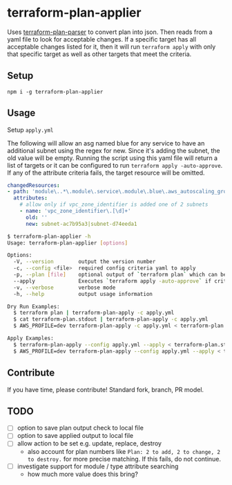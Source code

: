 # terraform-plan-applier

Uses [terraform-plan-parser](https://github.com/lifeomic/terraform-plan-parser) to convert plan into json. Then reads from a yaml file to look for acceptable changes. If a specific target has all acceptable changes listed for it, then it will run `terraform apply` with only that specific target as well as other targets that meet the criteria.

## Setup

    npm i -g terraform-plan-applier

## Usage

Setup `apply.yml`

The following will allow an asg named blue for any service to have an additional subnet using the regex for new. Since it's adding the subnet, the old value will be empty. Running the script using this yaml file will return a list of targets or it can be configured to run `terraform apply -auto-approve`. If any of the attribute criteria fails, the target resource will be omitted.

```yaml
changedResources:
- path: 'module\..*\.module\.service\.module\.blue\.aws_autoscaling_group\..*'
  attributes:
    # allow only if vpc_zone_identifier is added one of 2 subnets
    - name: 'vpc_zone_identifier\.[\d]+'
      old: ''
      new: subnet-ac7b95a3|subnet-d74eeda1
```

```bash
$ terraform-plan-applier -h
Usage: terraform-plan-applier [options]

Options:
  -V, --version        output the version number
  -c, --config <file>  required config criteria yaml to apply
  -p, --plan [file]    optional output of `terraform plan` which can be piped in
  --apply              Executes `terraform apply -auto-approve` if criteria is matched
  -v, --verbose        verbose mode
  -h, --help           output usage information

Dry Run Examples:
  $ terraform plan | terraform-plan-apply -c apply.yml
  $ cat terraform-plan.stdout | terraform-plan-apply -c apply.yml
  $ AWS_PROFILE=dev terraform-plan-apply -c apply.yml < terraform-plan.stdout

Apply Examples:
  $ terraform-plan-apply --config apply.yml --apply < terraform-plan.stdout
  $ AWS_PROFILE=dev terraform-plan-apply --config apply.yml --apply < terraform-plan.stdout
```

## Contribute

If you have time, please contribute! Standard fork, branch, PR model.

## TODO

* [ ] option to save plan output check to local file
* [ ] option to save applied output to local file
* [ ] allow action to be set e.g. update, replace, destroy
  * also account for plan numbers like `Plan: 2 to add, 2 to change, 2 to destroy.` for more precise matching. If this fails, do not continue.
* [ ] investigate support for module / type attribute searching
  * how much more value does this bring?
